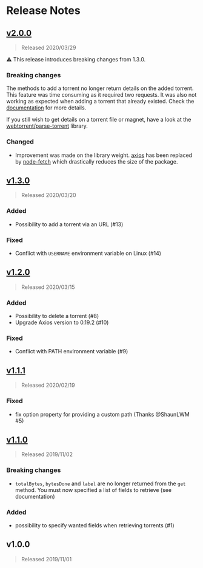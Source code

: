 # Release Notes

## [v2.0.0](https://github.com/ctessier/node-rutorrent-promise/compare/v1.3.0...v2.0.0)

> Released 2020/03/29

:warning: This release introduces breaking changes from 1.3.0.

### Breaking changes

The methods to add a torrent no longer return details on the added torrent. This feature was time consuming as it required two requests. It was also not working as expected when adding a torrent that already existed. Check the [documentation](https://github.com/ctessier/node-rutorrent-promise/blob/v2.0.0/README.md) for more details.

If you still wish to get details on a torrent file or magnet, have a look at the [webtorrent/parse-torrent](https://github.com/webtorrent/parse-torrent) library.

### Changed

- Improvement was made on the library weight. [axios](https://github.com/axios/axios) has been replaced by [node-fetch](https://github.com/node-fetch/node-fetch) which drastically reduces the size of the package.


## [v1.3.0](https://github.com/ctessier/node-rutorrent-promise/compare/v1.2.0...v1.3.0)

> Released 2020/03/20

### Added

- Possibility to add a torrent via an URL (#13)

### Fixed

- Conflict with `USERNAME` environment variable on Linux (#14)

## [v1.2.0](https://github.com/ctessier/node-rutorrent-promise/compare/v1.1.1...v1.2.0)

> Released 2020/03/15

### Added

- Possibility to delete a torrent (#8)
- Upgrade Axios version to 0.19.2 (#10)

### Fixed

- Conflict with PATH environment variable (#9)

## [v1.1.1](https://github.com/ctessier/node-rutorrent-promise/compare/v1.1.0...v1.1.1)

> Released 2020/02/19

### Fixed

- fix option property for providing a custom path (Thanks @ShaunLWM #5)


## [v1.1.0](https://github.com/ctessier/node-rutorrent-promise/compare/v1.0.0...v1.1.0)

> Released 2019/11/02

### Breaking changes

- `totalBytes`, `bytesDone` and `label` are no longer returned from the `get` method. You must now specified a list of fields to retrieve (see documentation)

### Added

- possibility to specify wanted fields when retrieving torrents (#1)

## v1.0.0

> Released 2019/11/01
